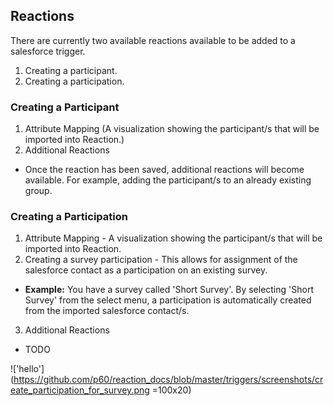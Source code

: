 ## Reactions

There are currently two available reactions available to be added to a salesforce trigger.
  1. Creating a participant.
  2. Creating a participation.

### Creating a Participant
  
1. Attribute Mapping (A visualization showing the participant/s that will be imported into Reaction.)
2. Additional Reactions
  * Once the reaction has been saved, additional reactions will become available. For example, adding the participant/s to an already existing group.

### Creating a Participation

1. Attribute Mapping - A visualization showing the participant/s that will be imported into Reaction. 
2. Creating a survey participation - This allows for assignment of the salesforce contact as a participation on an existing survey.
  * **Example:** You have a survey called 'Short Survey'. By selecting 'Short Survey' from the select menu, a participation is automatically created from the imported salesforce contact/s.
3. Additional Reactions
  * TODO

!['hello'](https://github.com/p60/reaction_docs/blob/master/triggers/screenshots/create_participation_for_survey.png =100x20)
